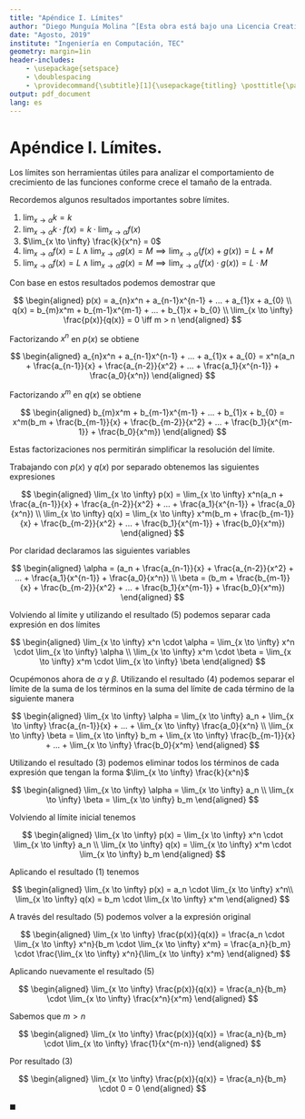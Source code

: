```yaml
---
title: "Apéndice I. Límites"
author: "Diego Munguía Molina ^[Esta obra está bajo una Licencia Creative Commons Atribución 4.0 Internacional.]"
date: "Agosto, 2019"
institute: "Ingeniería en Computación, TEC"
geometry: margin=1in
header-includes:
    - \usepackage{setspace}
    - \doublespacing
	- \providecommand{\subtitle}[1]{\usepackage{titling} \posttitle{\par\large#1\end{center}}}
output: pdf_document
lang: es
---
```


# Apéndice I. Límites.

Los límites son herramientas útiles para analizar el comportamiento de crecimiento de las funciones conforme crece el tamaño de la entrada.

Recordemos algunos resultados importantes sobre límites.

1. $\lim_{x \to \alpha} k = k$
2. $\lim_{x \to \alpha} k \cdot f(x) = k \cdot \lim_{x \to \alpha} f(x)$
3. $\lim_{x \to \infty} \frac{k}{x^n} = 0$
4. $\lim_{x \to \alpha} f(x) = L \land \lim_{x \to \alpha} g(x) = M \implies \lim_{x \to \alpha} (f(x) + g(x)) = L + M$
5. $\lim_{x \to \alpha} f(x) = L \land \lim_{x \to \alpha} g(x) = M \implies \lim_{x \to \alpha} (f(x) \cdot g(x)) = L \cdot M$

Con base en estos resultados podemos demostrar que

$$
\begin{aligned}
p(x) = a_{n}x^n + a_{n-1}x^{n-1} + ... + a_{1}x + a_{0} \\  
q(x) = b_{m}x^m + b_{m-1}x^{m-1} + ... + b_{1}x + b_{0} \\  
\lim_{x \to \infty} \frac{p(x)}{q(x)} = 0 \iff m > n
\end{aligned}
$$

Factorizando $x^n$ en $p(x)$ se obtiene

$$
\begin{aligned}
a_{n}x^n + a_{n-1}x^{n-1} + ... + a_{1}x + a_{0} = x^n(a_n + \frac{a_{n-1}}{x} + \frac{a_{n-2}}{x^2} + ... + \frac{a_1}{x^{n-1}} + \frac{a_0}{x^n})
\end{aligned}
$$

Factorizando $x^m$ en $q(x)$ se obtiene

$$
\begin{aligned}
b_{m}x^m + b_{m-1}x^{m-1} + ... + b_{1}x + b_{0} = x^m(b_m + \frac{b_{m-1}}{x} + \frac{b_{m-2}}{x^2} + ... + \frac{b_1}{x^{m-1}} + \frac{b_0}{x^m})
\end{aligned}
$$

Estas factorizaciones nos permitirán simplificar la resolución del límite. 

Trabajando con $p(x)$ y $q(x)$ por separado obtenemos las siguientes expresiones

$$
\begin{aligned}
\lim_{x \to \infty} p(x) = \lim_{x \to \infty} x^n(a_n + \frac{a_{n-1}}{x} + \frac{a_{n-2}}{x^2} + ... + \frac{a_1}{x^{n-1}} + \frac{a_0}{x^n}) \\ 
\lim_{x \to \infty} q(x) = \lim_{x \to \infty} x^m(b_m + \frac{b_{m-1}}{x} + \frac{b_{m-2}}{x^2} + ... + \frac{b_1}{x^{m-1}} + \frac{b_0}{x^m})
\end{aligned}
$$

Por claridad declaramos las siguientes variables

$$
\begin{aligned}
\alpha = (a_n + \frac{a_{n-1}}{x} + \frac{a_{n-2}}{x^2} + ... + \frac{a_1}{x^{n-1}} + \frac{a_0}{x^n}) \\ 
\beta = (b_m + \frac{b_{m-1}}{x} + \frac{b_{m-2}}{x^2} + ... + \frac{b_1}{x^{m-1}} + \frac{b_0}{x^m})
\end{aligned}
$$

Volviendo al límite y utilizando el resultado (5) podemos separar cada expresión en dos límites

$$
\begin{aligned}
\lim_{x \to \infty} x^n \cdot \alpha = \lim_{x \to \infty} x^n \cdot \lim_{x \to \infty} \alpha \\  
\lim_{x \to \infty} x^m \cdot \beta = \lim_{x \to \infty} x^m \cdot \lim_{x \to \infty} \beta
\end{aligned}
$$

Ocupémonos ahora de $\alpha$ y $\beta$. Utilizando el resultado (4) podemos separar el límite de la suma de los términos en la suma del límite de cada término de la siguiente manera

$$
\begin{aligned}
\lim_{x \to \infty} \alpha = \lim_{x \to \infty} a_n + \lim_{x \to \infty} \frac{a_{n-1}}{x} + ... + \lim_{x \to \infty} \frac{a_0}{x^n} \\
\lim_{x \to \infty} \beta = \lim_{x \to \infty} b_m + \lim_{x \to \infty} \frac{b_{m-1}}{x} + ... + \lim_{x \to \infty} \frac{b_0}{x^m} 
\end{aligned}
$$

Utilizando el resultado (3) podemos eliminar todos los términos de cada expresión que tengan la forma $\lim_{x \to \infty} \frac{k}{x^n}$

$$
\begin{aligned}
\lim_{x \to \infty} \alpha = \lim_{x \to \infty} a_n \\
\lim_{x \to \infty} \beta = \lim_{x \to \infty} b_m
\end{aligned}
$$

Volviendo al límite inicial tenemos

$$
\begin{aligned}
\lim_{x \to \infty} p(x) = \lim_{x \to \infty} x^n \cdot \lim_{x \to \infty} a_n \\ 
\lim_{x \to \infty} q(x) = \lim_{x \to \infty} x^m \cdot \lim_{x \to \infty} b_m
\end{aligned}
$$

Aplicando el resultado (1) tenemos

$$
\begin{aligned}
\lim_{x \to \infty} p(x) = a_n \cdot \lim_{x \to \infty} x^n\\ 
\lim_{x \to \infty} q(x) = b_m \cdot \lim_{x \to \infty} x^m
\end{aligned}
$$

A través del resultado (5) podemos volver a la expresión original

$$
\begin{aligned}
\lim_{x \to \infty} \frac{p(x)}{q(x)} = \frac{a_n \cdot \lim_{x \to \infty} x^n}{b_m \cdot \lim_{x \to \infty} x^m} = \frac{a_n}{b_m} \cdot \frac{\lim_{x \to \infty} x^n}{\lim_{x \to \infty} x^m}
\end{aligned} 
$$

Aplicando nuevamente el resultado (5)

$$
\begin{aligned}
\lim_{x \to \infty} \frac{p(x)}{q(x)} = \frac{a_n}{b_m} \cdot \lim_{x \to \infty} \frac{x^n}{x^m}
\end{aligned} 
$$

Sabemos que $m > n$ 

$$
\begin{aligned}
\lim_{x \to \infty} \frac{p(x)}{q(x)} = \frac{a_n}{b_m} \cdot \lim_{x \to \infty} \frac{1}{x^{m-n}}
\end{aligned} 
$$

Por resultado (3)

$$
\begin{aligned}
\lim_{x \to \infty} \frac{p(x)}{q(x)} = \frac{a_n}{b_m} \cdot 0 = 0
\end{aligned} 
$$

$\blacksquare$
